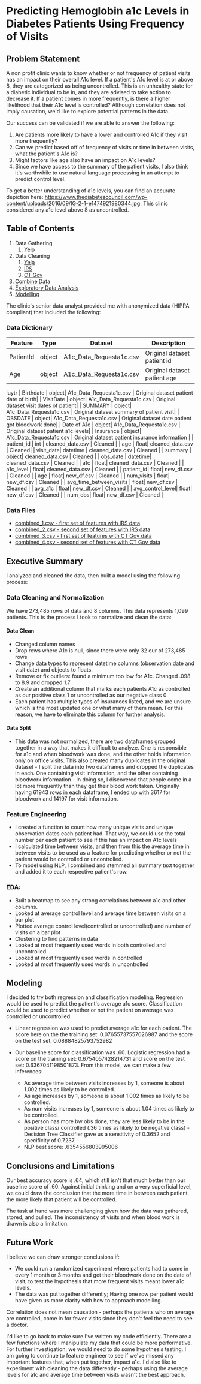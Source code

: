 # Predicting Hemoglobin a1c Levels in Diabetes Patients Using Frequency of Visits 



## Problem Statement

A non profit clinic wants to know whether or not frequency of patient visits has an impact on their overall A1c level. If a patient's A1c level is at or above 8, they are categorized as being uncontrolled. This is an unhealthy state for a diabetic individual to be in, and they are advised to take action to decrease it. If a patient comes in more frequently, is there a higher likelihood that their A1c level is controlled? Although correlation does not imply causation, we'd like to explore potential patterns in the data.

Our success can be validated if we are able to answer the following: 

1. Are patients more likely to have a lower and controlled A1c if they visit more frequently?
2. Can we predict based off of frequency of visits or time in between visits, what the patient's A1c is?
3. Might factors like age also have an impact on A1c levels? 
4. Since we have access to the summary of the patient visits, I also think it's worthwhile to use natural language processing in an attempt to predict control level.  

To get a better understanding of a1c levels, you can find an accurate depiction here: https://www.thediabetescouncil.com/wp-content/uploads/2016/09/IG-2-1-e1474921980344.jpg. This clinic considered any a1c level above 8 as uncontrolled. 

## Table of Contents
1. Data Gathering
    1. [Yelp](https://git.generalassemb.ly/danielle-mizrachi/yelp/blob/master/code/01_Yelp_Restaurant_Data_Gathering.ipynb)
2. Data Cleaning
    1. [Yelp](https://git.generalassemb.ly/danielle-mizrachi/yelp/blob/master/code/02_Yelp_Restaurant_Data_Cleaning.ipynb)
    2. [IRS](https://git.generalassemb.ly/danielle-mizrachi/yelp/blob/master/code/03_IRS_Data_Cleaning.ipynb)
    3. [CT Gov](https://git.generalassemb.ly/danielle-mizrachi/yelp/blob/master/code/04_CT_Income_Data_Cleaning.ipynb)
3. [Combine Data](https://git.generalassemb.ly/danielle-mizrachi/yelp/blob/master/code/05_Combining_Data.ipynb)
4. [Exploratory Data Analysis](https://git.generalassemb.ly/danielle-mizrachi/yelp/blob/master/code/06_EDA.ipynb)
5. [Modelling](https://git.generalassemb.ly/danielle-mizrachi/yelp/blob/master/code/07_Modeling.ipynb)

The clinic's senior data analyst provided me with anonymized data (HIPPA compliant) that included the following: 

### Data Dictionary 
| Feature | Type   | Dataset| Description  |
|------|------|------|------|
|   PatientId  | object|   A1c_Data_Requesta1c.csv | Original dataset patient id |
|   Age  | object|   A1c_Data_Requesta1c.csv  | Original dataset patient age 
iuytr
|  Birthdate  | object|  A1c_Data_Requesta1c.csv  | Original dataset patient date of birth|
|   VisitDate  | object|   A1c_Data_Requesta1c.csv  | Original dataset visit dates of patient|
| SUMMARY  | object|   A1c_Data_Requesta1c.csv  |   Original dataset summary of patient visit|
|  OBSDATE  | object|   A1c_Data_Requesta1c.csv |  Original dataset date patient got bloodwork done|
|  Date of A1c | object|  A1c_Data_Requesta1c.csv  |  Original dataset patient a1c levels|
|  Insurance | object|   A1c_Data_Requesta1c.csv |  Original dataset patient insurance information |
| patient_id | int |   cleaned_data.csv |  Cleaned |
| age | float|  cleaned_data.csv  |  Cleaned|
| visit_date| datetime |   cleaned_data.csv  | Cleaned |
| summary | object|   cleaned_data.csv |  Cleaned |
| obs_date | datetime|   cleaned_data.csv |  Cleaned |
| a1c | float|   cleaned_data.csv |  Cleaned |
| a1c_level | float|   cleaned_data.csv |  Cleaned |
| patient_id| float|  new_df.csv  | Cleaned |
| age | float|   new_df.csv |  Cleaned |
| num_visits | float|   new_df.csv |  Cleaned |
| avg_time_between_visits | float|   new_df.csv |  Cleaned |
| avg_a1c | float|   new_df.csv |  Cleaned |
| avg_control_level| float|   new_df.csv |  Cleaned |
| num_obs| float|   new_df.csv |  Cleaned |

### Data Files
- [combined_1.csv - first set of features with IRS data](https://git.generalassemb.ly/danielle-mizrachi/yelp/blob/master/data/combined_1.csv) 
- [combined_2.csv - second set of features with IRS data](https://git.generalassemb.ly/danielle-mizrachi/yelp/blob/master/data/combined_2.csv) 
- [combined_3.csv - first set of features with CT Gov data](https://git.generalassemb.ly/danielle-mizrachi/yelp/blob/master/data/combined_3.csv)
- [combined_4.csv - second set of features with CT Gov data](https://git.generalassemb.ly/danielle-mizrachi/yelp/blob/master/data/combined_4.csv)



## Executive Summary

I analyzed and cleaned the data, then built a model using the following process: 

### Data Cleaning and Normalization 
We have 273,485 rows of data and 8 columns. This data represents 1,099 patients. This is the process I took to normalize and clean the data: 

#### Data Clean
   - Changed column names 
   - Drop rows where A1c is null, since there were only 32 our of 273,485 rows
   - Change data types to represent datetime columns (observation date and visit date) and objects to floats. 
   - Remove or fix outliers: found a minimum too low for A1c. Changed .098 to 8.9 and dropped 1.7 
   - Create an additional column that marks each patients A1c as controlled as our positive class 1 or uncontrolled as our negative class 0 
   - Each patient has multiple types of insurances listed, and we are unsure which is the most updated one or what many of them mean. For this reason, we have to eliminate this column for further analysis.
   
#### Data Split 
   - This data was not normalized, there are two dataframes grouped together in a way that makes it difficult to analyze. One is responsible for a1c and when bloodwork was done, and the other holds information only on office visits. This also created many duplicates in the original dataset
    - I split the data into two dataframes and dropped the duplicates in each. One containing visit information, and the other containing bloodwork information 
    - In doing so, I discovered that people come in a lot more frequently than they get their blood work taken. Originally having 61943 rows in each dataframe, I ended up with 3617 for bloodwork and 14197 for visit information. 
    
### Feature Engineering
   - I created a function to count how many unique visits and unique observation dates each patient had. That way, we could use the total number per each patient to see if this has an impact on A1c levels 
   - I calculated time between visits, and then from this the average time in between visits to be used as a feature for predicting whether or not the patient would be controlled or uncontrolled. 
   - To model using NLP, I combined and stemmed all summary text together and added it to each respective patient's row. 

### EDA:

   - Built a heatmap to see any strong correlations between a1c and other columns. 
   - Looked at average control level and average time between visits on a bar plot
   - Plotted average control level(controlled or uncontrolled) and number of visits on a bar plot
   - Clustering to find patterns in data  
   - Looked at most frequently used words in both controlled and uncontrolled
   - Looked at most frequently used words in controlled
   - Looked at most frequently used words in uncontrolled
 
## Modeling

I decided to try both regression and classification modeling. Regression would be used to predict the patient's average a1c score. Classification would be used to predict whether or not the patient on average was controlled or uncontrolled.  

   - Linear regression was used to predict average a1c for each patient. The score here on the the training set: 0.07655737557026987 and the score on the test set: 0.08884825793752982
   
   - Our baseline score for classification was .60. Logistic regression had a score on the training set: 0.6754057428214731 and score on the test set: 0.6367041198501873. From this model, we can make a few inferences: 
        - As average time between visits increases by 1, someone is about 1.002 times as likely to be controlled.
        - As age increases by 1, someone is about 1.002 times as likely to be controlled.
        - As num visits increases by 1, someone is about 1.04 times as likely to be controlled.
        - As person has more bw obs done, they are less likely to be in the positive class/ controlled (.36 times as likely to be negative class) 
      -Decision Tree Classifier gave us a sensitivity of 0.3652 and specificity of 0.7237. 
      - NLP best score: .6354556803995006
     
 
## Conclusions and Limitations

Our best accuracy score is .64, which still isn't that much better than our baseline score of .60. Against initial thinking and on a very superficial level, we could draw the conclusion that the more time in between each patient, the more likely that patient will be controlled.  

The task at hand was more challenging given how the data was gathered, stored, and pulled. The inconsistency of visits and when blood work is drawn is also a limitation. 

## Future Work

I believe we can draw stronger conclusions if: 

- We could run a randomized experiment where patients had to come in every 1 month or 3 months and get their bloodwork done on the date of visit, to test the hypothesis that more frequent visits meant lower a1c levels. 
- The data was put together differently; Having one row per patient would have given us more clarity with how to approach modelling. 

Correlation does not mean causation - perhaps the patients who on average are controlled, come in for fewer visits since they don't feel the need to see a doctor. 

I'd like to go back to make sure I've written my code efficiently. There are a few functions where I manipulate my data that could be more performative. For further investigation, we would need to do some hypothesis testing. I am going to continue to feature engineer to see if we've missed any important features that, when put together, impact a1c. I'd also like to experiment with cleaning the data differently - perhaps using the average levels for a1c and average time between visits wasn't the best approach. 
